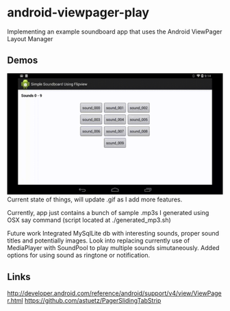 android-viewpager-play
======================

Implementing an example soundboard app that uses the Android ViewPager Layout Manager

Demos
-----
![Animated Gif (no sound)](./demos/simple_soundboard_demo.gif)<br>
Current state of things, will update .gif as I add more features.

Currently, app just contains a bunch of sample .mp3s I generated using OSX say command (script located at ./generated_mp3.sh)

Future work
Integrated MySqlLite db with interesting sounds, proper sound titles and potentially images.
Look into replacing currently use of MediaPlayer with SoundPool to play multiple sounds simutaneously.
Added options for using sound as ringtone or notification.

Links
-----
http://developer.android.com/reference/android/support/v4/view/ViewPager.html
https://github.com/astuetz/PagerSlidingTabStrip
